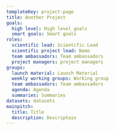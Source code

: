 ```yaml
---
templateKey: project-page
title: Another Project
goals:
  high level: High level goals
  smart goals: Smart goals
roles:
  scientific lead: Scientific Lead
  scientific project lead: Name
  team ambassadors: Team ambassadors
  project managers: project managers
groups:
  launch material: Launch Material
  weekly working groups: Working group
  team ambassadors: Team ambassadors
  agenda: Agenda
  summaries: Summaries
datasets: datasets
mainpitch:
  title: Title
  description: Descriptoin
---
```


